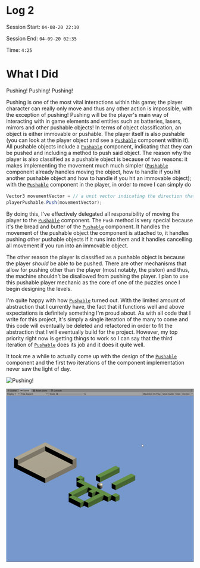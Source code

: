 # Log 2


Session Start: `04-08-20 22:10`


Session End: `04-09-20 02:35`


Time: `4:25`

# What I Did
Pushing! Pushing! Pushing!

Pushing is one of the most vital interactions within this game; the player character can really only move and thus any other action is impossible, with the exception of pushing! Pushing will be the player's main way of interacting with in game elements and entities such as batteries, lasers, mirrors and other pushable objects! In terms of object classification, an object is either immovable or pushable. The player itself is also pushable (you can look at the player object and see a [`Pushable`](pushable_link) component within it). All pushable objects include a [`Pushable`](pushable_link) component, indicating that they can be pushed and including a method to push said object. The reason why the player is also classified as a pushable object is because of two reasons: it makes implementing the movement much much simpler ([`Pushable`](pushable_link) component already handles moving the object, how to handle if you hit another pushable object and how to handle if you hit an immovable object); with the [`Pushable`](pushable_link) component in the player, in order to move I can simply do

```cs
Vector3 movementVector = // a unit vector indicating the direction that the player will move in
playerPushable.Push(movementVector);
```

By doing this, I've effectively delegated all responsibility of moving the player to the [`Pushable`](pushable_link) component. The `Push` method is very special because it's the bread and butter of the [`Pushable`](pushable_link) component. It handles the movement of the pushable object the component is attached to, it handles pushing other pushable objects if it runs into them and it handles cancelling all movement if you run into an immovable object.

The other reason the player is classified as a pushable object is because the player _should_ be able to be pushed. There are other mechanisms that allow for pushing other than the player (most notably, the piston) and thus, the machine shouldn't be disallowed from pushing the player. I plan to use this pushable player mechanic as the core of one of the puzzles once I begin designing the levels.

I'm quite happy with how [`Pushable`](pushable_link) turned out. With the limited amount of abstraction that I currently have, the fact that it functions well and above expectations is definitely something I'm proud about. As with all code that I write for this project, it's simply a single iteration of the many to come and this code will eventually be deleted and refactored in order to fit the abstraction that I will eventually build for the project. However, my top priority right now is getting things to work so I can say that the third iteration of [`Pushable`](pushable_link) does its job and it does it quite well.

It took me a while to actually come up with the design of the [`Pushable`](pushable_link) component and the first two iterations of the component implementation never saw the light of day.


![Pushing!](../Capstone_Logs/Resources/Log3/Pushing.gif "Pushing!")



![Happy Lil Guy](../Capstone_Logs/Resources/Log3/HappyLilGuy.png "Happy Lil Guy")


[pushable_link]: ../Assets/Scripts/Pushable.cs
